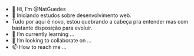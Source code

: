 - 👋 Hi, I’m @NatGuedes
- 👀 Iniciando estudos sobre desenvolvimento web. 
- Tudo por aqui é novo, estou quebrando a cabeça pra entender mas com bastante disposição para evoluir.
- 🌱 I’m currently learning ...
- 💞️ I’m looking to collaborate on ...
- 📫 How to reach me ...

<!---
NatGuedes/NatGuedes is a ✨ special ✨ repository because its `README.md` (this file) appears on your GitHub profile.
You can click the Preview link to take a look at your changes.
--->
